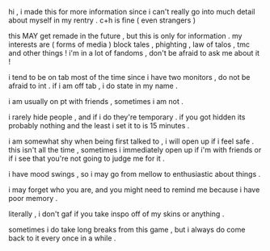 hi , i made this for more information since i can't really go into much detail about myself in my rentry . c+h is fine ( even strangers ) 

this MAY get remade in the future , but this is only for information . 
my interests are ( forms of media )  block tales , phighting , law of talos , tmc and other things ! i'm in a lot of fandoms , don't be afraid to ask me about it !

i tend to be on tab most of the time since i have two monitors , do not be afraid to int . if i am off tab , i do state in my name . 

i am usually on pt with friends , sometimes i am not . 

i rarely hide people , and if i do they're temporary . if you got hidden its probably nothing and the least i set it to is 15 minutes .

i am somewhat shy when being first talked to , i will open up if i feel safe . this isn't all the time , sometimes i immediately open up if i'm with friends or if i see that you're not going to judge me for it . 

i have mood swings , so i may go from mellow to enthusiastic about things .

i may forget who you are, and you might need to remind me because i have poor memory . 

literally , i don't gaf if you take inspo off of my skins or anything .

sometimes i do take long breaks from this game , but i always do come back to it every once in a while .
